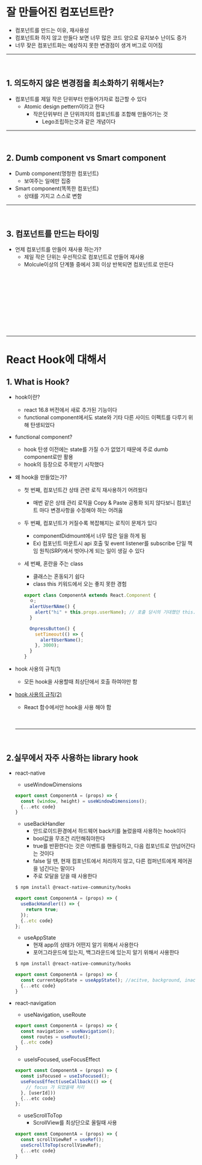 # 잘 만들어진 컴포넌트란?

- 컴포넌트를 만드는 이유, 재사용성
- 컴포넌트화 하지 않고 만들다 보면 너무 많은 코드 양으로 유지보수 난이도 증가
- 너무 잦은 컴포넌트화는 예상하지 못한 변경점이 생겨 버그로 이어짐

<hr/>
<br>

## 1. 의도하지 않은 변경점을 최소화하기 위해서는?

- 컴포넌트를 제일 작은 단위부터 만들어가자로 접근할 수 있다
  - Atomic design pettern이라고 한다
    - 작은단위부터 큰 단위까지의 컴포넌트를 조합해 만들어가는 것
      - Lego조립하는것과 같은 개념이다

<hr/>
<br>

## 2. Dumb component vs Smart component

- Dumb component(멍청한 컴포넌트)
  - 보여주는 일에만 집중
- Smart component(똑똑한 컴포넌트)
  - 상태를 가지고 스스로 변함

<hr />
<br>

## 3. 컴포넌트를 만드는 타이밍

- 언제 컴포넌트를 만들어 재사용 하는가?
  - 제일 작은 단위는 우선적으로 컴포넌트로 만들어 재사용
  - Molcule이상의 단계뜰 중에서 3회 이상 반복되면 컴포넌트로 만든다

<br>
<br>
<br>
<br>
<br>
<br>
<br>
<br>
<br>
<hr />

# React Hook에 대해서

## 1. What is Hook?

- hook이란?

  - react 16.8 버전에서 새로 추가된 기능이다
  - functional component에서도 state와 기타 다른 사이드 이펙트를 다루기 위해 탄생되었다

- functional component?

  - hook 탄생 이전에는 state를 가질 수가 없었기 때문에 주로 dumb component로만 활용
  - hook의 등장으로 주목받기 시작했다

- 왜 hook을 만들었는가?

  - 첫 번째, 컴포넌트간 상태 관련 로직 재사용하기 어려웠다
    - 매번 같은 상태 관리 로직을 Copy & Paste 공통화 되지 않다보니 컴포넌트 마다 변경사항을 수정해야 하는 어려움
  - 두 번째, 컴포넌트가 커질수록 복잡해지는 로직이 문제가 있다
    - componentDidmount에서 너무 많은 일을 하게 됨
    - Ex) 컴포넌트 마운트시 api 호출 및 event listener를 subscribe 단일 책임 원칙(SRP)에서 벗어나게 되는 일이 생길 수 있다
  - 세 번째, 혼란을 주는 class

    - 클래스는 혼동되기 쉽다
    - class this 키워드에서 오는 좋지 못한 경험

    ```javascript
    export class ComponentA extends React.Component {
      ㅇ;
      alertUserNAme() {
        alert("hi" + this.props.userName); // 호출 당시의 기대했던 this.props.userName과 실행 당시의 값이 다르게 됨
      }

      OnpressButton() {
        setTimeout(() => {
          alertUserName();
        }, 3000);
      }
    }
    ```

- hook 사용의 규칙(1)

  - 모든 hook을 사용할때 최상단에서 호출 하여야만 함

- <u>hook 사용의 규칙(2)</u>
  - React 함수에서만 hook을 사용 해야 함
  <br>
  <br>
  <hr/>
  <br>

## 2.실무에서 자주 사용하는 library hook

- react-native

  - useWindowDimensions

  ```javascript
  export const ComponentA = (props) => {
    const (window, height) = useWindowDimensions();
    {...etc code}
  }
  ```

  - useBackHandler
    - 안드로이드환경에서 하드웨어 back키를 눌렀을때 사용하는 hook이다
    - bool값을 무조건 리턴해줘야한다
    - true를 반환한다는 것은 이벤트를 핸들링하고, 다음 컴포넌트로 안넘어간다는 것이다
    - false 일 땐, 현재 컴포넌트에서 처리하지 않고, 다른 컴퍼넌트에게 제어권을 넘긴다는 말이다
    - 주로 모달을 닫을 때 사용한다

  ```bash
  $ npm install @react-native-community/hooks
  ```

  ```javascript
  export const ComponentA = (props) => {
    useBackHandler(() => {
      return true;
    });
    {..etc code}
  };
  ```

  - useAppState
    - 현재 app의 상태가 어떤지 알기 위해서 사용한다
    - 포어그라운드에 있는지, 백그라운드에 있는지 알기 위해서 사용한다

  ```bash
  $ npm install @react-native-community/hooks
  ```

  ```javascript
  export const ComponentA = (props) => {
    const currentAppState = useAppState(); //acitve, background, inactive(only ios)
    {...etc code}
  }
  ```

- react-navigation

  - useNavigation, useRoute

  ```javascript
  export const ComponentA = (props) => {
    const navigation = useNavigation();
    const routes = useRoute();
    {..etc code}
  }
  ```

  - useIsFocused, useFocusEffect

  ```javascript
  export const ComponentA = (props) => {
    const isFocused = useIsFocused();
    useFocusEffect(useCallback(() => {
      // focus 가 되었을때 처리
    }, [userId]))
    {...etc code}
  };
  ```

  - useScrollToTop
    - ScrollView를 최상단으로 올릴때 사용

  ```javascript
  export const ComponentA = (props) => {
    const scrollViewRef = useRef();
    useScrollToTop(scrollViewRef);
    {...etc code}
  }
  ```
